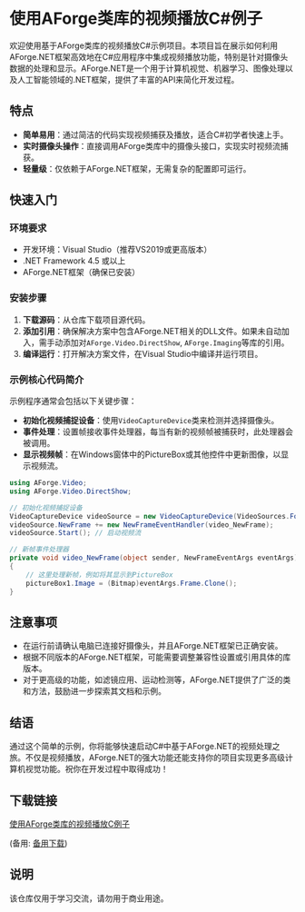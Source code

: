 # 使用AForge类库的视频播放C#例子

欢迎使用基于AForge类库的视频播放C#示例项目。本项目旨在展示如何利用AForge.NET框架高效地在C#应用程序中集成视频播放功能，特别是针对摄像头数据的处理和显示。AForge.NET是一个用于计算机视觉、机器学习、图像处理以及人工智能领域的.NET框架，提供了丰富的API来简化开发过程。

## 特点
- **简单易用**：通过简洁的代码实现视频捕获及播放，适合C#初学者快速上手。
- **实时摄像头操作**：直接调用AForge类库中的摄像头接口，实现实时视频流捕获。
- **轻量级**：仅依赖于AForge.NET框架，无需复杂的配置即可运行。

## 快速入门

### 环境要求
- 开发环境：Visual Studio（推荐VS2019或更高版本）
- .NET Framework 4.5 或以上
- AForge.NET框架（确保已安装）

### 安装步骤
1. **下载源码**：从仓库下载项目源代码。
2. **添加引用**：确保解决方案中包含AForge.NET相关的DLL文件。如果未自动加入，需手动添加对`AForge.Video.DirectShow`, `AForge.Imaging`等库的引用。
3. **编译运行**：打开解决方案文件，在Visual Studio中编译并运行项目。

### 示例核心代码简介
示例程序通常会包括以下关键步骤：
- **初始化视频捕捉设备**：使用`VideoCaptureDevice`类来检测并选择摄像头。
- **事件处理**：设置帧接收事件处理器，每当有新的视频帧被捕获时，此处理器会被调用。
- **显示视频帧**：在Windows窗体中的PictureBox或其他控件中更新图像，以显示视频流。

```csharp
using AForge.Video;
using AForge.Video.DirectShow;

// 初始化视频捕捉设备
VideoCaptureDevice videoSource = new VideoCaptureDevice(VideoSources.FoundDevices[0].MonikerString);
videoSource.NewFrame += new NewFrameEventHandler(video_NewFrame);
videoSource.Start(); // 启动视频流

// 新帧事件处理器
private void video_NewFrame(object sender, NewFrameEventArgs eventArgs)
{
    // 这里处理新帧，例如将其显示到PictureBox
    pictureBox1.Image = (Bitmap)eventArgs.Frame.Clone();
}
```

## 注意事项
- 在运行前请确认电脑已连接好摄像头，并且AForge.NET框架已正确安装。
- 根据不同版本的AForge.NET框架，可能需要调整兼容性设置或引用具体的库版本。
- 对于更高级的功能，如滤镜应用、运动检测等，AForge.NET提供了广泛的类和方法，鼓励进一步探索其文档和示例。

## 结语
通过这个简单的示例，你将能够快速启动C#中基于AForge.NET的视频处理之旅。不仅是视频播放，AForge.NET的强大功能还能支持你的项目实现更多高级计算机视觉功能。祝你在开发过程中取得成功！

## 下载链接
[使用AForge类库的视频播放C例子](https://pan.quark.cn/s/8f7b7f1269b2) 

(备用: [备用下载](https://pan.baidu.com/s/1C6ek-sFgBPLzlhEdlOkjpg?pwd=1234))

## 说明

该仓库仅用于学习交流，请勿用于商业用途。
